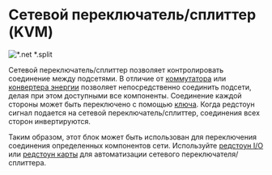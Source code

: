 # Сетевой переключатель/сплиттер (KVM)

![*.net *.split](oredict:oc:netSplitter)

Сетевой переключатель/сплиттер позволяет контролировать соединение между подсетями. В отличие от [коммутатора](switch.md) или [конвертера энергии](powerConverter.md) позволяет непосредственно соединить подсети, делая при этом доступными все компоненты. Соединение каждой стороны может быть переключено с помощью [ключа](../item/wrench.md). Когда редстоун сигнал подается на сетевой переключатель/сплиттер, соединения всех сторон инвертируются.

Таким образом, этот блок может быть использован для переключения соединения определенных компонентов сети. Используйте [редстоун I/O](redstone.md) или [редстоун карты](../item/redstoneCard1.md) для автоматизации сетевого переключателя/сплиттера.